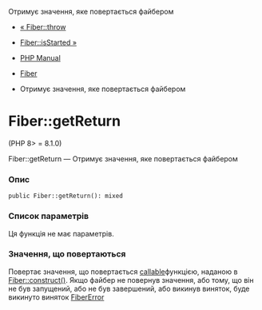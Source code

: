 Отримує значення, яке повертається файбером

-   [« Fiber::throw](fiber.throw.html)
    
-   [Fiber::isStarted »](fiber.isstarted.html)
    
-   [PHP Manual](index.html)
    
-   [Fiber](class.fiber.html)
    
-   Отримує значення, яке повертається файбером
    

# Fiber::getReturn

(PHP 8> = 8.1.0)

Fiber::getReturn — Отримує значення, яке повертається файбером

### Опис

```methodsynopsis
public Fiber::getReturn(): mixed
```

### Список параметрів

Ця функція не має параметрів.

### Значення, що повертаються

Повертає значення, що повертається [callable](language.types.callable.html)функцією, наданою в [Fiber::construct()](fiber.construct.html). Якщо файбер не повернув значення, або тому, що він не був запущений, або не був завершений, або викинув виняток, буде викинуто виняток [FiberError](class.fibererror.html)